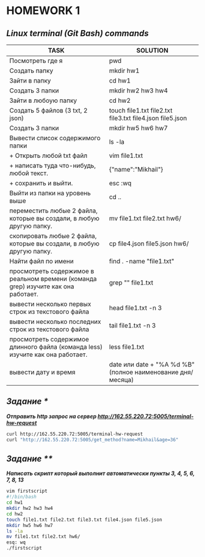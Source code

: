 # HOMEWORK 1
## _Linux terminal (Git Bash) commands_

| TASK | SOLUTION |
| ------ | ------ |
| Посмотреть где я | pwd |
| Cоздать папку | mkdir hw1 |
| Зайти в папку | cd hw1 |
| Создать 3 папки | mkdir hw2 hw3 hw4 |
| Зайти в любоую папку | cd hw2 |
| Создать 5 файлов (3 txt, 2 json) | touch file1.txt file2.txt file3.txt file4.json file5.json |
| Создать 3 папки | mkdir hw5 hw6 hw7 |
| Вывести список содержимого папки  | ls -la |
| + Открыть любой txt файл | vim file1.txt |
| + написать туда что-нибудь, любой текст. | {"name":"Mikhail"} |
| + сохранить и выйти. | esc :wq |
| Выйти из папки на уровень выше | cd .. |
| переместить любые 2 файла, которые вы создали, в любую другую папку. | mv file1.txt file2.txt hw6/ |
| скопировать любые 2 файла, которые вы создали, в любую другую папку. | cp file4.json file5.json hw6/ |
| Найти файл по имени | find . -name "file1.txt" |
| просмотреть содержимое в реальном времени (команда grep) изучите как она работает. | grep "" file1.txt |
| вывести несколько первых строк из текстового файла | head file1.txt -n 3 |
| вывести несколько последних строк из текстового файла | tail file1.txt -n 3 |
| просмотреть содержимое длинного файла (команда less) изучите как она работает. | less file1.txt |
| вывести дату и время   | date или date + "%A %d %B" (полное наименование дня/месяца) |

## _Задание *_
***Отправить http запрос на сервер http://162.55.220.72:5005/terminal-hw-request***
```sh
curl http://162.55.220.72:5005/terminal-hw-request
curl "http://162.55.220.72:5005/get_method?name=Mikhail&age=36"
```
## _Задание **_
***Написать скрипт который выполнит автоматически пункты 3, 4, 5, 6, 7, 8, 13***

```sh
vim firstscript
#!/bin/bash
cd hw1
mkdir hw2 hw3 hw4
cd hw2
touch file1.txt file2.txt file3.txt file4.json file5.json
mkdir hw5 hw6 hw7
ls -la
mv file1.txt file2.txt hw6/
esq: wq
./firstscript
```
